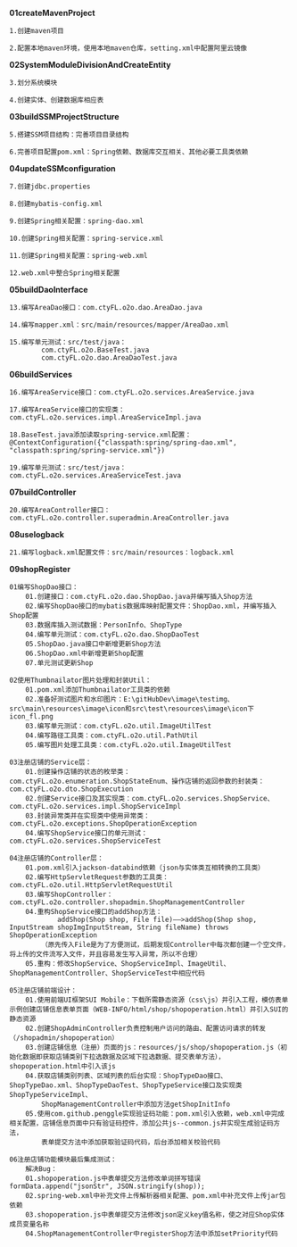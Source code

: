 **01createMavenProject**

	1.创建maven项目

	2.配置本地maven环境，使用本地maven仓库，setting.xml中配置阿里云镜像


**02SystemModuleDivisionAndCreateEntity**

	3.划分系统模块
	
	4.创建实体、创建数据库相应表


**03buildSSMProjectStructure**

	5.搭建SSM项目结构：完善项目目录结构
	
	6.完善项目配置pom.xml：Spring依赖、数据库交互相关、其他必要工具类依赖
	
  
**04updateSSMconfiguration**

	7.创建jdbc.properties
	
	8.创建mybatis-config.xml
	
	9.创建Spring相关配置：spring-dao.xml
	
	10.创建Spring相关配置：spring-service.xml
	
	11.创建Spring相关配置：spring-web.xml
	
	12.web.xml中整合Spring相关配置
	
	
**05buildDaoInterface**

	13.编写AreaDao接口：com.ctyFL.o2o.dao.AreaDao.java
	
	14.编写mapper.xml：src/main/resources/mapper/AreaDao.xml
	
	15.编写单元测试：src/test/java：
			com.ctyFL.o2o.BaseTest.java
			com.ctyFL.o2o.dao.AreaDaoTest.java
			
			
**06buildServices**

	16.编写AreaService接口：com.ctyFL.o2o.services.AreaService.java
	
	17.编写AreaService接口的实现类：com.ctyFL.o2o.services.impl.AreaServiceImpl.java
	
	18.BaseTest.java添加读取spring-service.xml配置：@ContextConfiguration({"classpath:spring/spring-dao.xml", "classpath:spring/spring-service.xml"})
	
	19.编写单元测试：src/test/java：com.ctyFL.o2o.services.AreaServiceTest.java


**07buildController**

	20.编写AreaController接口：com.ctyFL.o2o.controller.superadmin.AreaController.java
	
	
**08uselogback**

	21.编写logback.xml配置文件：src/main/resources：logback.xml


**09shopRegister**

	01编写ShopDao接口：
		01.创建接口：com.ctyFL.o2o.dao.ShopDao.java并编写插入Shop方法
		02.编写ShopDao接口的mybatis数据库映射配置文件：ShopDao.xml，并编写插入Shop配置
		03.数据库插入测试数据：PersonInfo、ShopType
		04.编写单元测试：com.ctyFL.o2o.dao.ShopDaoTest
		05.ShopDao.java接口中新增更新Shop方法
		06.ShopDao.xml中新增更新Shop配置
		07.单元测试更新Shop

	02使用Thumbnailator图片处理和封装Util：
		01.pom.xml添加Thumbnailator工具类的依赖
		02.准备好测试图片和水印图片：E:\gitHubDev\image\testimg、src\main\resources\image\icon和src\test\resources\image\icon下icon_fl.png
		03.编写单元测试：com.ctyFL.o2o.util.ImageUtilTest
		04.编写路径工具类：com.ctyFL.o2o.util.PathUtil
		05.编写图片处理工具类：com.ctyFL.o2o.util.ImageUtilTest

	03注册店铺的Service层：
		01.创建操作店铺的状态的枚举类：com.ctyFL.o2o.enumeration.ShopStateEnum、操作店铺的返回参数的封装类：com.ctyFL.o2o.dto.ShopExecution
		02.创建Service接口及其实现类：com.ctyFL.o2o.services.ShopService、com.ctyFL.o2o.services.impl.ShopServiceImpl
		03.封装异常类并在实现类中使用异常类：com.ctyFL.o2o.exceptions.ShopOperationException
		04.编写ShopService接口的单元测试：com.ctyFL.o2o.services.ShopServiceTest

	04注册店铺的Controller层：
		01.pom.xml引入jackson-databind依赖（json与实体类互相转换的工具类）
		02.编写HttpServletRequest参数的工具类：com.ctyFL.o2o.util.HttpServletRequestUtil
		03.编写ShopController：com.ctyFL.o2o.controller.shopadmin.ShopManagementController
		04.重构ShopService接口的addShop方法：
				addShop(Shop shop, File file)——>addShop(Shop shop, InputStream shopImgInputStream, String fileName) throws ShopOperationException
			（原先传入File是为了方便测试，后期发现Controller中每次都创建一个空文件，将上传的文件流写入文件，并且容易发生写入异常，所以不合理）
		05.重构：修改ShopService、ShopServiceImpl、ImageUtil、ShopManagementController、ShopServiceTest中相应代码

	05注册店铺前端设计：
		01.使用前端UI框架SUI Mobile：下载所需静态资源（css\js）并引入工程，模仿表单示例创建店铺信息表单页面（WEB-INFO/html/shop/shopoperation.html）并引入SUI的静态资源
		02.创建ShopAdminController负责控制用户访问的路由、配置访问请求的转发（/shopadmin/shopoperation）
		03.创建店铺信息（注册）页面的js：resources/js/shop/shopoperation.js（初始化数据即获取店铺类别下拉选数据及区域下拉选数据、提交表单方法），shopoperation.html中引入该js
		04.获取店铺类别列表、区域列表的后台实现：ShopTypeDao接口、ShopTypeDao.xml、ShopTypeDaoTest、ShopTypeService接口及实现类ShopTypeServiceImpl、
			ShopManagementController中添加方法getShopInitInfo
		05.使用com.github.penggle实现验证码功能：pom.xml引入依赖，web.xml中完成相关配置，店铺信息页面中只有验证码控件，添加公共js--common.js并实现生成验证码方法，
			表单提交方法中添加获取验证码代码，后台添加相关校验代码

	06注册店铺功能模块最后集成测试：
		解决Bug：
		01.shopoperation.js中表单提交方法修改单词拼写错误formData.append("jsonStr", JSON.stringify(shop));
		02.spring-web.xml中补充文件上传解析器相关配置、pom.xml中补充文件上传jar包依赖
		03.shopoperation.js中表单提交方法修改json定义key值名称，使之对应Shop实体成员变量名称
		04.ShopManagementController中registerShop方法中添加setPriority代码